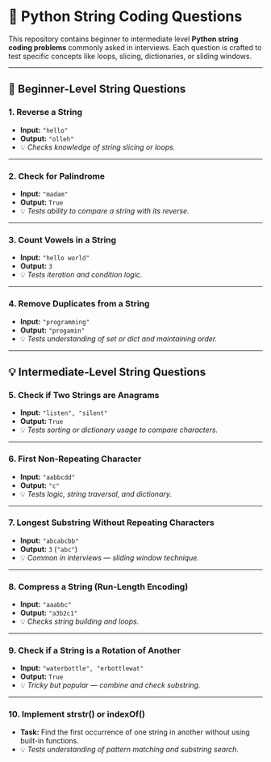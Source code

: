 # 🧠 Python String Coding Questions

This repository contains beginner to intermediate level **Python string coding problems** commonly asked in interviews. Each question is crafted to test specific concepts like loops, slicing, dictionaries, or sliding windows.

---

## 🔰 Beginner-Level String Questions

### 1. Reverse a String
- **Input:** `"hello"`  
- **Output:** `"olleh"`  
- 💡 *Checks knowledge of string slicing or loops.*

---

### 2. Check for Palindrome
- **Input:** `"madam"`  
- **Output:** `True`  
- 💡 *Tests ability to compare a string with its reverse.*

---

### 3. Count Vowels in a String
- **Input:** `"hello world"`  
- **Output:** `3`  
- 💡 *Tests iteration and condition logic.*

---

### 4. Remove Duplicates from a String
- **Input:** `"programming"`  
- **Output:** `"progamin"`  
- 💡 *Tests understanding of set or dict and maintaining order.*

---

## 💡 Intermediate-Level String Questions

### 5. Check if Two Strings are Anagrams
- **Input:** `"listen", "silent"`  
- **Output:** `True`  
- 💡 *Tests sorting or dictionary usage to compare characters.*

---

### 6. First Non-Repeating Character
- **Input:** `"aabbcdd"`  
- **Output:** `"c"`  
- 💡 *Tests logic, string traversal, and dictionary.*

---

### 7. Longest Substring Without Repeating Characters
- **Input:** `"abcabcbb"`  
- **Output:** `3` (`"abc"`)  
- 💡 *Common in interviews — sliding window technique.*

---

### 8. Compress a String (Run-Length Encoding)
- **Input:** `"aaabbc"`  
- **Output:** `"a3b2c1"`  
- 💡 *Checks string building and loops.*

---

### 9. Check if a String is a Rotation of Another
- **Input:** `"waterbottle", "erbottlewat"`  
- **Output:** `True`  
- 💡 *Tricky but popular — combine and check substring.*

---

### 10. Implement strstr() or indexOf()
- **Task:** Find the first occurrence of one string in another without using built-in functions.  
- 💡 *Tests understanding of pattern matching and substring search.*



